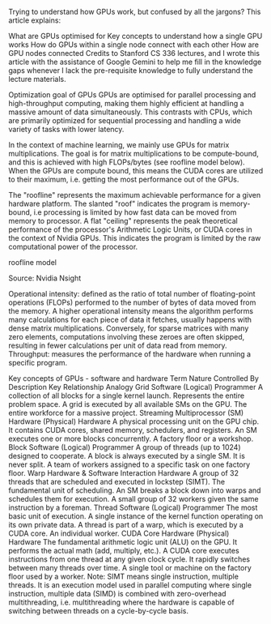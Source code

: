 Trying to understand how GPUs work, but confused by all the jargons? This article explains:

What are GPUs optimised for
Key concepts to understand how a single GPU works
How do GPUs within a single node connect with each other
How are GPU nodes connected
Credits to Stanford CS 336 lectures, and I wrote this article with the assistance of Google Gemini to help me fill in the knowledge gaps whenever I lack the pre-requisite knowledge to fully understand the lecture materials.


Optimization goal of GPUs
GPUs are optimised for parallel processing and high-throughput computing, making them highly efficient at handling a massive amount of data simultaneously. This contrasts with CPUs, which are primarily optimized for sequential processing and handling a wide variety of tasks with lower latency.

In the context of machine learning, we mainly use GPUs for matrix multiplications. The goal is for matrix multiplications to be compute-bound, and this is achieved with high FLOPs/bytes (see roofline model below). When the GPUs are compute bound, this means the CUDA cores are utilized to their maximum, i.e. getting the most performance out of the GPUs.

The "roofline" represents the maximum achievable performance for a given hardware platform. The slanted "roof" indicates the program is memory-bound, i.e processing is limited by how fast data can be moved from memory to processor. A flat "ceiling" represents the peak theoretical performance of the processor's Arithmetic Logic Units, or CUDA cores in the context of Nvidia GPUs. This indicates the program is limited by the raw computational power of the processor.

roofline model

Source: Nvidia Nsight

Operational intensity: defined as the ratio of total number of floating-point operations (FLOPs) performed to the number of bytes of data moved from the memory. A higher operational intensity means the algorithm performs many calculations for each piece of data it fetches, usually happens with dense matrix multiplications. Conversely, for sparse matrices with many zero elements, computations involving these zeroes are often skipped, resulting in fewer calculations per unit of data read from memory.
Throughput: measures the performance of the hardware when running a specific program.

Key concepts of GPUs - software and hardware
Term	Nature	Controlled By	Description	Key Relationship	Analogy
Grid	Software (Logical)	Programmer	A collection of all blocks for a single kernel launch. Represents the entire problem space.	A grid is executed by all available SMs on the GPU.	The entire workforce for a massive project.
Streaming Multiprocessor (SM)	Hardware (Physical)	Hardware	A physical processing unit on the GPU chip. It contains CUDA cores, shared memory, schedulers, and registers.	An SM executes one or more blocks concurrently.	A factory floor or a workshop.
Block	Software (Logical)	Programmer	A group of threads (up to 1024) designed to cooperate.	A block is always executed by a single SM. It is never split.	A team of workers assigned to a specific task on one factory floor.
Warp	Hardware & Software Interaction	Hardware	A group of 32 threads that are scheduled and executed in lockstep (SIMT). The fundamental unit of scheduling.	An SM breaks a block down into warps and schedules them for execution.	A small group of 32 workers given the same instruction by a foreman.
Thread	Software (Logical)	Programmer	The most basic unit of execution. A single instance of the kernel function operating on its own private data.	A thread is part of a warp, which is executed by a CUDA core.	An individual worker.
CUDA Core	Hardware (Physical)	Hardware	The fundamental arithmetic logic unit (ALU) on the GPU. It performs the actual math (add, multiply, etc.).	A CUDA core executes instructions from one thread at any given clock cycle. It rapidly switches between many threads over time.	A single tool or machine on the factory floor used by a worker.
Note: SIMT means single instruction, multiple threads. It is an execution model used in parallel computing where single instruction, multiple data (SIMD) is combined with zero-overhead multithreading, i.e. multithreading where the hardware is capable of switching between threads on a cycle-by-cycle basis.
